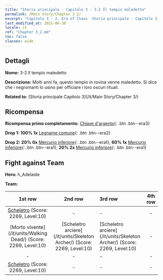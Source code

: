 ```yaml
---
title: "Storia principale - Capitolo 3 - 3-2 Il tempio maledetto"
permalink: /Main Story/Chapter 3_2/
excerpt: "Capitolo 3 - 2. Era of Chaos  Storia principale - Capitolo 3_2. 3-2 Il tempio maledetto"
last_modified_at: 2021-06-30
locale: it
ref: "Chapter 3_2.md"
toc: false
classes: wide
---
```


## Dettagli

 **Nome:** 3-2 Il tempio maledetto

 **Descrizione:** Molti anni fa, questo tempio in rovina venne maledetto. Si dice che i negromanti lo usino per officiare i loro oscuri rituali.

 **Related to:** [Storia principale Capitolo 3](/it/Main Story/Chapter 3/)

## Ricompensa

 **Ricompensa primo completamento:** [Chiave d'argento](/ItemsIT/con_693/){: .btn .btn--era3}

 **Drop 1:** **100% 1x** [Legname comune](/ItemsIT/mat_7/){: .btn .btn--era2}

 **Drop 2:** **20% 0x** [Mercurio inferiore](/ItemsIT/mat_2/){: .btn .btn--era1}, **60% 1x** [Mercurio inferiore](/ItemsIT/mat_2/){: .btn .btn--era1}, **20% 2x** [Mercurio inferiore](/ItemsIT/mat_2/){: .btn .btn--era1}


## Fight against Team
 **Hero:** h_Adelaide

 **Team:**


  | 1st row | 2nd row | 3rd row | 4th row |
  |:----:|:----:|:----|:----:|
  | [Scheletro](/it/units/Skeleton/) (Score: 2269, Level:10)  | - | - | - |
  | [Morto vivente](/it/units/Walking Dead/) (Score: 2269, Level:10)  | [Scheletro arciere](/it/units/Skeleton Archer/) (Score: 2269, Level:10)  | [Scheletro arciere](/it/units/Skeleton Archer/) (Score: 2269, Level:10)  | - |
  | - | - | - | - |
  | [Scheletro](/it/units/Skeleton/) (Score: 2269, Level:10)  | - | - | - |


